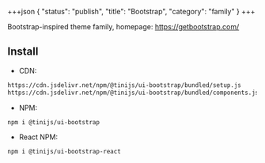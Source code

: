 +++json
{
  "status": "publish",
  "title": "Bootstrap",
  "category": "family"
}
+++

Bootstrap-inspired theme family, homepage: https://getbootstrap.com/

## Install

- CDN:

```txt
https://cdn.jsdelivr.net/npm/@tinijs/ui-bootstrap/bundled/setup.js
https://cdn.jsdelivr.net/npm/@tinijs/ui-bootstrap/bundled/components.js
```

- NPM:

```bash
npm i @tinijs/ui-bootstrap
```

- React NPM:

```bash
npm i @tinijs/ui-bootstrap-react
```
